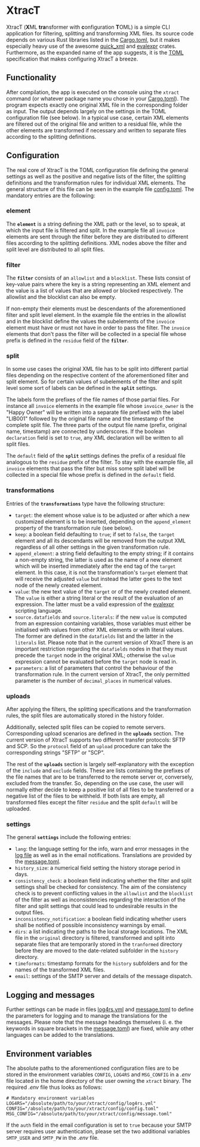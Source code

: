 # XtracT
XtracT (**X**ML **tra**nsformer with **c**onfiguration **T**OML) is a simple CLI application for filtering, splitting and transforming XML files. Its source code depends on various Rust libraries listed in the [Cargo.toml](Cargo.toml), but it makes especially heavy use of the awesome [quick_xml](https://github.com/tafia/quick-xml) and [evalexpr](https://github.com/ISibboI/evalexpr) crates. Furthermore, as the expanded name of the app suggests, it is the [TOML](https://github.com/toml-lang/toml) specification that makes configuring XtracT a breeze.

## Functionality

After compilation, the app is executed on the console using the `xtract` command (or whatever package name you chose in your [Cargo.toml](Cargo.toml)). The program expects exactly one original XML file in the corresponding folder as input. The output depends largely on the settings in the TOML configuration file (see below). In a typical use case, certain XML elements are filtered out of the original file and written to a residual file, while the other elements are transformed if necessary and written to separate files according to the splitting definitions.

## Configuration

The real core of XtracT is the TOML configuration file defining the general settings as well as the positive and negative lists of the filter, the splitting definitions and the transformation rules for individual XML elements. The general structure of this file can be seen in the example file [config.toml](config/config.toml). The mandatory entries are the following:

### element

The **`element`** is a string defining the XML path or the level, so to speak, at which the input file is filtered and split. In the example file all `invoice` elements are sent through the filter before they are distributed to different files according to the splitting definitions. XML nodes above the filter and split level are distributed to all split files.

### filter

The **`filter`** consists of an `allowlist` and a `blocklist`. These lists consist of key-value pairs where the key is a string representing an XML element and the value is a list of values that are allowed or blocked respectively. The allowlist and the blocklist can also be empty.

If non-empty their elements must be descendants of the aforementioned filter and split level element. In the example file the entries in the allowlist and in the blocklist define the values the subelements of the `invoice` element must have or must not have in order to pass the filter. The `invoice` elements that don't pass the filter will be collected in a special file whose prefix is defined in the `residue` field of the **`filter`**.

### split

In some use cases the original XML file has to be split into different partial files depending on the respective content of the aforementioned filter and split element. So for certain values of subelements of the filter and split level some sort of labels can be defined in the **`split`** settings.

The labels form the prefixes of the file names of those partial files. For instance all `invoice` elements in the example file whose `invoice_owner` is the "Happy Owner" will be written into a separate file prefixed with the label "LIB001" followed by the original file name and the timestamp of the complete split file. The three parts of the output file name (prefix, original name, timestamp) are connected by underscores. If the boolean `declaration` field is set to `true`, any XML declaration will be written to all split files.

The `default` field of the **`split`** settings defines the prefix of a residual file analogous to the `residue` prefix of the filter. To stay with the example file, all `invoice` elements that pass the filter but miss some split label will be collected in a special file whose prefix is defined in the `default` field.

### transformations

Entries of the **`transformations`** type have the following structure:
- `target`: the element whose value is to be adjusted or after which a new customized element is to be inserted, depending on the `append_element` property of the transformation rule (see below).
- `keep`: a boolean field defaulting to `true`; if set to `false`, the `target` element and all its descendants will be removed from the output XML regardless of all other settings in the given transformation rule.
- `append_element`: a string field defaulting to the empty string; if it contains a non-empty string, the latter is used as the name of a new element which will be inserted immediately after the end tag of the `target` element. In this case, it is not the transformation's `target` element that will receive the adjusted `value` but instead the latter goes to the text node of the newly created element.
- `value`: the new text value of the `target` or of the newly created element. The `value` is either a string literal or the result of the evaluation of an expression. The latter must be a valid expression of the [evalexpr](https://github.com/ISibboI/evalexpr) scripting language.
- `source.datafields` and `source.literals`: if the new `value` is computed from an expression containing variables, those variables must either be initialised with values from other XML elements or with literal values. The former are defined in the `datafields` list and the latter in the `literals` list. Please note that  in the current version of XtracT there is an important restriction regarding the `datafields` nodes in that they must precede the `target` node in the original XML; otherwise the `value` expression cannot be evaluated before the `target` node is read in.
- `parameters`: a list of parameters that control the behaviour of the transformation rule. In the current version of XtracT, the only permitted parameter is the number of `decimal_places` in numerical values.

### uploads

After applying the filters, the splitting specifications and the transformation rules, the split files are automatically stored in the history folder.

Additionally, selected split files can be copied to remote servers. Corresponding upload scenarios are defined in the **`uploads`** section. The current version of XtracT supports two different transfer protocols: SFTP and SCP. So the `protocol` field of an `upload` procedure can take the corresponding strings "SFTP" or "SCP".

The rest of the **`uploads`** section is largely self-explanatory with the exception of the `include` and `exclude` fields. These are lists containing the prefixes of the file names that are to be transferred to the remote server or, conversely, excluded from the transfer. So, depending on the use case, the user will normally either decide to keep a positive list of all files to be transferred or a negative list of the files to be withheld. If both lists are empty, all transformed files except the filter `residue` and the split `default` will be uploaded.

### settings

The general **`settings`** include the following entries:
- `lang`: the language setting for the info, warn and error messages in the [log file](logs/transformer.log) as well as in the email notifications. Translations are provided by the [message.toml](config/message.toml).
- `history_size`: a numerical field setting the history storage period in days.
- `consistency_check`: a boolean field indicating whether the filter and split settings shall be checked for consistency. The aim of the consistency check is to prevent conflicting values in the `allowlist` and the `blocklist` of the filter as well as inconsistencies regarding the interaction of the filter and split settings that could lead to undesirable results in the output files.
- `inconsistency_notification`: a boolean field indicating whether users shall be notified of possible inconsistency warnings by email.
- `dirs`: a list indicating the paths to the local storage locations. The XML file in the `original` directory is filtered, transformed and split into separate files that are temporarily stored in the `tranformed` directory before they are moved to the date-related subfolder in the `history` directory.
- `timeformats`: timestamp formats for the `history` subfolders and for the names of the transformed XML files.
- `email`: settings of the SMTP server and details of the message dispatch.

## Logging and messages

Further settings can be made in files [log4rs.yml](config/log4rs.yml) and [message.toml](config/message.toml) to define the parameters for logging and to manage the translations for the messages. Please note that the message headings themselves (i. e. the keywords in square brackets in the [message.toml](config/message.toml)) are fixed, while any other languages can be added to the translations.

## Environment variables

The absolute paths to the aforementioned configuration files are to be stored in the environment variables `CONFIG`, `LOG4RS` and `MSG_CONFIG` in a *.env* file located in the home directory of the user owning the `xtract` binary. The required *.env* file thus looks as follows:

```
# Mandatory environment variables
LOG4RS="/absolute/path/to/your/xtract/config/log4rs.yml"
CONFIG="/absolute/path/to/your/xtract/config/config.toml"
MSG_CONFIG="/absolute/path/to/your/xtract/config/message.toml"
```

If the `auth` field in the email configuration is set to `true` because your SMTP server requires user authentication, please set the two additional variables `SMTP_USER` and `SMTP_PW` in the *.env* file.
